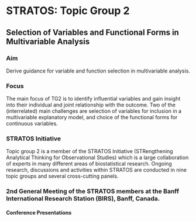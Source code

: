 
# STRATOS: Topic Group 2

## Selection of Variables and Functional Forms in Multivariable Analysis

### Aim
Derive guidance for variable and function selection in multivariable analysis.

### Focus
The main focus of TG2 is to identify influential variables and gain insight into their individual and joint relationship with the outcome. Two of the (interrelated) main challenges are selection of variables for inclusion in a multivariable explanatory model, and choice of the functional forms for continuous variables.

### STRATOS Initiative
Topic group 2 is a member of the STRATOS Initiative (STRengthening Analytical Thinking for Observational Studies) which is a large collaboration of experts in many different areas of biostatistical research. Ongoing research, discussions and activities within STRATOS are conducted in nine topic groups and several cross-cutting panels.

### 2nd General Meeting of the STRATOS members at the Banff International Research Station (BIRS), Banff, Canada.

#### Conference Presentations

